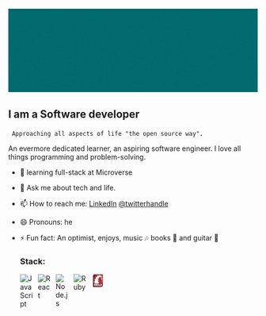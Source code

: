 ![banner gif](./images/Hi%20there.gif)


  ## I am a Software developer
     Approaching all aspects of life "the open source way".
     
  An evermore dedicated learner, an aspiring software engineer. I love all things programming and problem-solving.
  
  - 🔭 learning full-stack at Microverse
- 💬 Ask me about tech and life.
- 📫 How to reach me: [LinkedIn](https://www.linkedin.com/in/tushar-singh-6b063a14b/)
[@twitterhandle](https://twitter.com/TusharS90674484) 
- 😄 Pronouns: he
- ⚡ Fun fact: An optimist, enjoys, music :notes: books :open_book: and guitar :guitar:
  
  ### Stack: 
  [<img align="left" alt="JavaScript" width="26px" src="https://cdn.jsdelivr.net/gh/devicons/devicon/icons/javascript/javascript-original.svg" style="padding-right:10px;" />](https://www.javascript.com/)
  [<img align="left" alt="React" width="26px" src="https://cdn.jsdelivr.net/gh/devicons/devicon/icons/react/react-original.svg" style="padding-right:10px;" />](https://reactjs.org/)
  [<img align="left" alt="Node.js" width="26px" src="https://cdn.jsdelivr.net/gh/devicons/devicon/icons/nodejs/nodejs-original.svg" style="padding-right:10px;" />](https://nodejs.org/)
  [<img align="left" alt="Ruby" width="26px" src="https://cdn.jsdelivr.net/gh/devicons/devicon/icons/ruby/ruby-original.svg" style="padding-right:10px;" />](https://www.ruby-lang.org/en/)
  [<img align="left" alt="Ruvy on rails" width="26px" src="https://raw.githubusercontent.com/devicons/devicon/1119b9f84c0290e0f0b38982099a2bd027a48bf1/icons/rails/rails-original-wordmark.svg" style="padding-right:10px;" />](https://www.ruby-lang.org/en/) <br>
 

